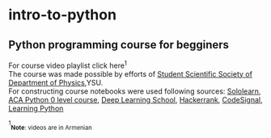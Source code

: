 # intro-to-python
##  Python programming course for begginers
For course video playlist click here<sup>1</sup><br>
The course was made possible by efforts of [Student Scientific Society of Department of Physics](https://www.facebook.com/sss.physics),YSU.<br>
For constructing course notebooks were used following sources: [Sololearn](sololearn.com), [ACA Python 0 level course](aca.com), [Deep Learning School](https://stepik.org/course/65388/syllabus), [Hackerrank](hackerrank.com), [CodeSignal](codefights.com), [Learning Python](https://www.amazon.com/Learning-Python-5th-Mark-Lutz/dp/1449355730)<br>












<sup>1</sup><sub>**Note**: videos are in Armenian</sub>
